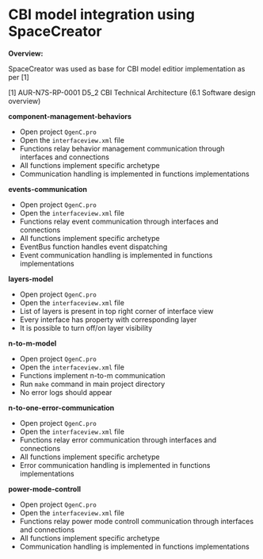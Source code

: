 # CBI model integration using SpaceCreator

**Overview:**

SpaceCreator was used as base for CBI model editior implementation as per [1]

[1] AUR-N7S-RP-0001 D5_2 CBI Technical Architecture (6.1 Software design overview)

**component-management-behaviors**

* Open project `QgenC.pro`
* Open the `interfaceview.xml` file
* Functions relay behavior management communication through interfaces and connections
* All functions implement specific archetype
* Communication handling is implemented in functions implementations

**events-communication**

* Open project `QgenC.pro`
* Open the `interfaceview.xml` file
* Functions relay event communication through interfaces and connections
* All functions implement specific archetype
* EventBus function handles event dispatching
* Event communication handling is implemented in functions implementations

**layers-model**

* Open project `QgenC.pro`
* Open the `interfaceview.xml` file
* List of layers is present in top right corner of interface view
* Every interface has property with corresponding layer
* It is possible to turn off/on layer visibility

**n-to-m-model**

* Open project `QgenC.pro`
* Open the `interfaceview.xml` file
* Functions implement n-to-m communication
* Run `make` command in main project directory
* No error logs should appear

**n-to-one-error-communication**

* Open project `QgenC.pro`
* Open the `interfaceview.xml` file
* Functions relay error communication through interfaces and connections
* All functions implement specific archetype
* Error communication handling is implemented in functions implementations

**power-mode-controll**

* Open project `QgenC.pro`
* Open the `interfaceview.xml` file
* Functions relay power mode controll communication through interfaces and connections
* All functions implement specific archetype
* Communication handling is implemented in functions implementations


